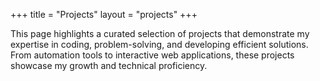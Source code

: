 +++
title = "Projects"
layout = "projects"
+++

This page highlights a curated selection of projects that demonstrate my expertise in coding, problem-solving, and developing efficient solutions. From automation tools to interactive web applications, these projects showcase my growth and technical proficiency.

